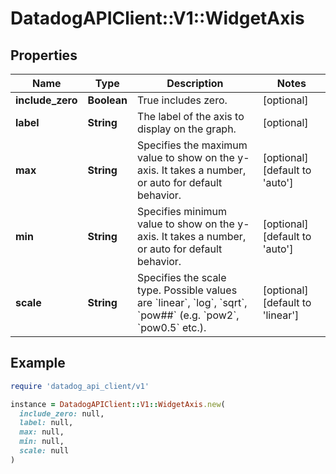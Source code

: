 # DatadogAPIClient::V1::WidgetAxis

## Properties

| Name             | Type        | Description                                                                                                                                                              | Notes                                   |
| ---------------- | ----------- | ------------------------------------------------------------------------------------------------------------------------------------------------------------------------ | --------------------------------------- |
| **include_zero** | **Boolean** | True includes zero.                                                                                                                                                      | [optional]                              |
| **label**        | **String**  | The label of the axis to display on the graph.                                                                                                                           | [optional]                              |
| **max**          | **String**  | Specifies the maximum value to show on the y-axis. It takes a number, or auto for default behavior.                                                                      | [optional][default to &#39;auto&#39;]   |
| **min**          | **String**  | Specifies minimum value to show on the y-axis. It takes a number, or auto for default behavior.                                                                          | [optional][default to &#39;auto&#39;]   |
| **scale**        | **String**  | Specifies the scale type. Possible values are &#x60;linear&#x60;, &#x60;log&#x60;, &#x60;sqrt&#x60;, &#x60;pow##&#x60; (e.g. &#x60;pow2&#x60;, &#x60;pow0.5&#x60; etc.). | [optional][default to &#39;linear&#39;] |

## Example

```ruby
require 'datadog_api_client/v1'

instance = DatadogAPIClient::V1::WidgetAxis.new(
  include_zero: null,
  label: null,
  max: null,
  min: null,
  scale: null
)
```
